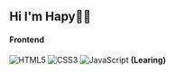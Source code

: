 ## Hi I'm Hapy👋🏻

#### Frontend
![HTML5](https://img.shields.io/badge/-HTML5-%23E44D27?style=flat-square&logo=html5&logoColor=ffffff)
![CSS3](https://img.shields.io/badge/-CSS3-%231572B6?style=flat-square&logo=css3)
![JavaScript](https://img.shields.io/badge/-JavaScript-%23F7DF1C?style=flat-square&logo=javascript&logoColor=000000&labelColor=%23F7DF1C&color=%23FFCE5A) **(Learing)**
<!--
**hapy0/hapy0** is a ✨ _special_ ✨ repository because its `README.md` (this file) appears on your GitHub profile.
